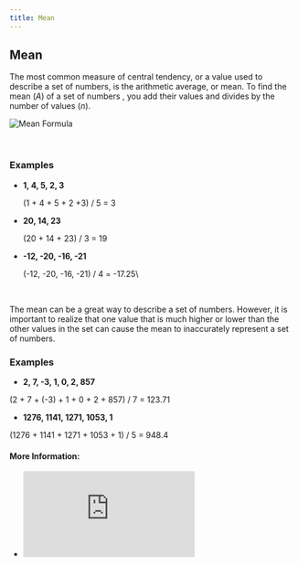 ```yaml
---
title: Mean
---
```

## Mean
The most common measure of central tendency, or a value used to describe a set of numbers, is the arithmetic average, or mean. 
To find the mean (*A*) of a set of numbers , you add their values and divides by the number of values (*n*).

![Mean Formula](https://wikimedia.org/api/rest_v1/media/math/render/svg/90330653b40adf032ea8e144f84d7eec1a88054d)

<br>

### Examples

*  **1, 4, 5, 2, 3**

    (1 + 4 + 5 + 2 +3) / 5 = 3
  
*  **20, 14, 23**

    (20 + 14 + 23) / 3 = 19
  
*  **-12, -20, -16, -21**

    (-12, -20, -16, -21) / 4 = -17.25\
    
<br>
  
The mean can be a great way to describe a set of numbers. However, it is important to realize that one value that is much higher or lower than the other values in the set can cause the mean to inaccurately represent a set of numbers.

### Examples

*  **2, 7, -3, 1, 0, 2, 857**

  (2 + 7 + (-3) + 1 + 0 + 2 + 857) / 7 = 123.71

*  **1276, 1141, 1271, 1053, 1**

  (1276 + 1141 + 1271 + 1053 + 1) / 5 = 948.4

#### More Information:
* ![Mean](http://www.purplemath.com/modules/meanmode.htm "Mean")




